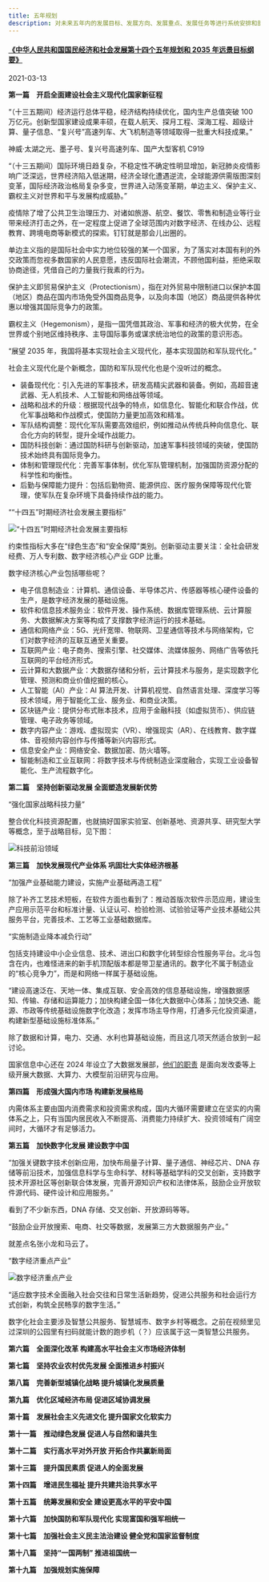 ```yaml
---
title: 五年规划
description: 对未来五年内的发展目标、发展方向、发展重点、发展任务等进行系统安排和部署的规划。
---
```


#### [《中华人民共和国国民经济和社会发展第十四个五年规划和 2035 年远景目标纲要》](https://www.gov.cn/xinwen/2021-03/13/content_5592681.htm)

2021-03-13

**第一篇　开启全面建设社会主义现代化国家新征程**

<q>（十三五期间）经济运行总体平稳，经济结构持续优化，国内生产总值突破 100 万亿元。创新型国家建设成果丰硕，在载人航天、探月工程、深海工程、超级计算、量子信息、“复兴号”高速列车、大飞机制造等领域取得一批重大科技成果。</q>

神威·太湖之光、墨子号、复兴号高速列车、国产大型客机 C919

<q>（十三五期间）国际环境日趋复杂，不稳定性不确定性明显增加，新冠肺炎疫情影响广泛深远，世界经济陷入低迷期，经济全球化遭遇逆流，全球能源供需版图深刻变革，国际经济政治格局复杂多变，世界进入动荡变革期，单边主义、保护主义、霸权主义对世界和平与发展构成威胁。</q>

疫情除了增了公共卫生治理压力、对诸如旅游、航空、餐饮、零售和制造业等行业带来经济打击之外，在一定程度上促进了全球范围内对数字经济、在线办公、远程教育、跨境电商等新模式的探索。钉钉就是那会儿出圈的。

单边主义指的是国际社会中实力地位较强的某一个国家，为了落实对本国有利的外交政策而忽视多数国家的人民意愿，违反国际社会潮流，不顾他国利益，拒绝采取协商途径，凭借自己的力量我行我素的行为。

保护主义即贸易保护主义（Protectionism），指在对外贸易中限制进口以保护本国（地区）商品在国内市场免受外国商品竞争，以及向本国（地区）商品提供各种优惠以增强其国际竞争力的政策。

霸权主义（Hegemonism），是指一国凭借其政治、军事和经济的极大优势，在全世界或个别地区维持秩序、主导国际事务或谋求统治地位的政策的意识形态。

<q>展望 2035 年，我国将基本实现社会主义现代化，基本实现国防和军队现代化。</q>

社会主义现代化是个新概念，国防和军队现代化也是个没听过的概念。

* 装备现代化：引入先进的军事技术，研发高精尖武器和装备。例如，高超音速武器、无人机技术、人工智能和网络战等领域。
* 战略和战术的升级：根据现代战争的特点，如信息化、智能化和联合作战，优化军事战略和作战模式，使国防力量更加高效和精准。
* 军队结构调整：现代化军队需要高效组织，例如推动从传统兵种向信息化、联合化方向的转型，提升全域作战能力。
* 国防科技创新：通过国防科研与创新驱动，加速军事科技领域的突破，使国防技术始终具有国际竞争力。
* 体制和管理现代化：完善军事体制，优化军队管理机制，加强国防资源分配的科学性和均衡性。
* 后勤与保障能力提升：包括后勤物资、能源供应、医疗服务保障等现代化管理，使军队在复杂环境下具备持续作战的能力。

<q>“十四五”时期经济社会发展主要指标</q>

![“十四五”时期经济社会发展主要指标](https://mgear-image.oss-cn-shanghai.aliyuncs.com/image/other/202503110615037.png)

约束性指标大多在“绿色生态”和“安全保障”类别。创新驱动主要关注：全社会研发经费、万人专利数、数字经济核心产业 GDP 比重。

数字经济核心产业包括哪些呢？

* 电子信息制造业：计算机、通信设备、半导体芯片、传感器等核心硬件设备的生产，是数字经济发展的基础设施。
* 软件和信息技术服务业：软件开发、操作系统、数据库管理系统、云计算服务、大数据解决方案等构成了支撑数字经济运行的技术基础。
* 通信和网络产业：5G、光纤宽带、物联网、卫星通信等技术与网络架构，它们对数字经济的互联互通至关重要。
* 互联网产业：电子商务、搜索引擎、社交媒体、流媒体服务、网络广告等依托互联网的平台经济形式。
* 云计算和大数据产业：大数据存储和分析，云计算技术与服务，是实现数字化管理、预测和商业价值挖掘的核心。
* 人工智能（AI）产业：AI 算法开发、计算机视觉、自然语言处理、深度学习等技术领域，用于智能化工业、服务业、和商业决策。
* 区块链产业：提供分布式账本技术，应用于金融科技（如虚拟货币）、供应链管理、电子政务等领域。
* 数字内容产业：游戏、虚拟现实（VR）、增强现实（AR）、在线教育、数字媒体、音视频内容创作与传播等新兴内容形式。
* 信息安全产业：网络安全、数据加密、防火墙等。
* 智能制造和工业互联网：将数字技术与传统制造业深度融合，实现工业设备智能化、生产流程数字化。

**第二篇　坚持创新驱动发展 全面塑造发展新优势**

<q>强化国家战略科技力量</q>

整合优化科技资源配置，也就搞好国家实验室、创新基地、资源共享、研究型大学等概念，至于战略目标，见下图：

![科技前沿领域](https://mgear-image.oss-cn-shanghai.aliyuncs.com/image/other/202503110632135.png)

**第三篇　加快发展现代产业体系 巩固壮大实体经济根基**

<q>加强产业基础能力建设，实施产业基础再造工程</q>

除了补齐工艺技术短板，在软件方面也看到了：推动首版次软件示范应用，建设生产应用示范平台和标准计量、认证认可、检验检测、试验验证等产业技术基础公共服务平台，完善技术、工艺等工业基础数据库。

<q>实施制造业降本减负行动</q>

包括支持建设中小企业信息、技术、进出口和数字化转型综合性服务平台。北斗包含在内，也难怪进来的新手机顶配版本都是带卫星通讯的。数字化不属于制造业的“核心竞争力”，而是和网络一样属于基础设施。

<q>建设高速泛在、天地一体、集成互联、安全高效的信息基础设施，增强数据感知、传输、存储和运算能力；加快构建全国一体化大数据中心体系；加快交通、能源、市政等传统基础设施数字化改造；发挥市场主导作用，打通多元化投资渠道，构建新型基础设施标准体系。</q>

除了数据和计算，电力、交通、水利也算基础设施，而且这几项天然适合放到一起讨论。

国家信息中心还在 2024 年设立了大数据发展部，[他们的职责](http://www.sic.gov.cn/sic/78/97/0705/20240705102749893150783_pc.html) 是面向发改委等上级开展大数据、大算力、大模型前沿研究与应用。

**第四篇　形成强大国内市场 构建新发展格局**

内需体系主要由国内消费需求和投资需求构成，国内大循环需要建立在坚实的内需体系之上，只有当国内居民收入不断提高、消费能力持续扩大、投资领域有广阔空间时，大循环才有足够活力。

**第五篇　加快数字化发展 建设数字中国**

<q>加强关键数字技术创新应用，加快布局量子计算、量子通信、神经芯片、DNA 存储等前沿技术，加强信息科学与生命科学、材料等基础学科的交叉创新，支持数字技术开源社区等创新联合体发展，完善开源知识产权和法律体系，鼓励企业开放软件源代码、硬件设计和应用服务。</q>

看到了不少新东西，DNA 存储、交叉创新、开放源码等等。

<q>鼓励企业开放搜索、电商、社交等数据，发展第三方大数据服务产业。</q>

就差点名张小龙和马云了。

<q>数字经济重点产业</q>

![数字经济重点产业](https://mgear-image.oss-cn-shanghai.aliyuncs.com/image/other/202503110714738.png)

<q>适应数字技术全面融入社会交往和日常生活新趋势，促进公共服务和社会运行方式创新，构筑全民畅享的数字生活。</q>

数字化社会主要涉及智慧公共服务、智慧城市、数字乡村等概念。之前在视频里见过深圳的公园里有扫码就能计数的跑步机（？）应该属于这一类智慧公共服务。

**第六篇　全面深化改革 构建高水平社会主义市场经济体制**

**第七篇　坚持农业农村优先发展 全面推进乡村振兴**

**第八篇　完善新型城镇化战略 提升城镇化发展质量**

**第九篇　优化区域经济布局 促进区域协调发展**

**第十篇　发展社会主义先进文化 提升国家文化软实力**

**第十一篇　推动绿色发展 促进人与自然和谐共生**

**第十二篇　实行高水平对外开放 开拓合作共赢新局面**

**第十三篇　提升国民素质 促进人的全面发展**

**第十四篇　增进民生福祉 提升共建共治共享水平**

**第十五篇　统筹发展和安全 建设更高水平的平安中国**

**第十六篇　加快国防和军队现代化 实现富国和强军相统一**

**第十七篇　加强社会主义民主法治建设 健全党和国家监督制度**

**第十八篇　坚持“一国两制” 推进祖国统一**

**第十九篇　加强规划实施保障**
